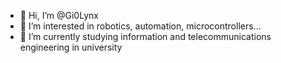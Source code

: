 - 👋 Hi, I’m @Gi0Lynx
- 👀 I’m interested in robotics, automation, microcontrollers...
- 🌱 I’m currently studying information and telecommunications engineering in university


<!---
Gi0Lynx/Gi0Lynx is a ✨ special ✨ repository because its `README.md` (this file) appears on your GitHub profile.
You can click the Preview link to take a look at your changes.
--->
